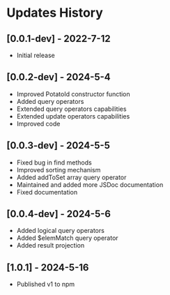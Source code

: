 # Updates History

## [0.0.1-dev] - 2022-7-12

-   Initial release

## [0.0.2-dev] - 2024-5-4

-   Improved PotatoId constructor function
-   Added query operators
-   Extended query operators capabilities
-   Extended update operators capabilities
-   Improved code

## [0.0.3-dev] - 2024-5-5

-   Fixed bug in find methods
-   Improved sorting mechanism
-   Added addToSet array query operator
-   Maintained and added more JSDoc documentation
-   Fixed documentation

## [0.0.4-dev] - 2024-5-6

-   Added logical query operators
-   Added $elemMatch query operator
-   Added result projection

## [1.0.1] - 2024-5-16

-   Published v1 to npm
